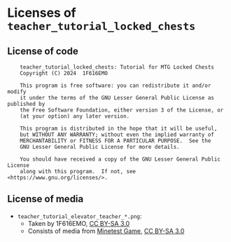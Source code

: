 # Licenses of `teacher_tutorial_locked_chests`

## License of code

        teacher_tutorial_locked_chests: Tutorial for MTG Locked Chests
        Copyright (C) 2024  1F616EMO

        This program is free software: you can redistribute it and/or modify
        it under the terms of the GNU Lesser General Public License as published by
        the Free Software Foundation, either version 3 of the License, or
        (at your option) any later version.

        This program is distributed in the hope that it will be useful,
        but WITHOUT ANY WARRANTY; without even the implied warranty of
        MERCHANTABILITY or FITNESS FOR A PARTICULAR PURPOSE.  See the
        GNU Lesser General Public License for more details.

        You should have received a copy of the GNU Lesser General Public License
        along with this program.  If not, see <https://www.gnu.org/licenses/>.

## License of media

* `teacher_tutorial_elevator_teacher_*.png`:
  * Taken by 1F616EMO, [CC BY-SA 3.0][CCBYSA3]
  * Consists of media from [Minetest Game](https://content.minetest.net/packages/Minetest/minetest_game/), [CC BY-SA 3.0][CCBYSA3]

[CCBYSA3]: http://creativecommons.org/licenses/by-sa/3.0/
